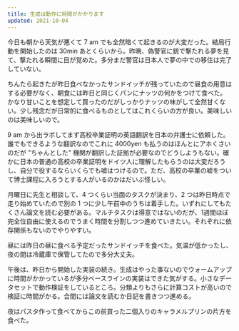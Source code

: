 ```yaml
---
title: 生成は動作に時間がかかります
updated: 2021-10-04
---
```


今日も朝から天気が悪くて 7 am でも全然暗くて起きるのが大変だった。結局行動を開始したのは 30min あとくらいから。昨晩、偽警官に銃で撃たれる夢を見て、撃たれる瞬間に目が覚めた。多分まだ警官は日本人で夢の中での移住は完了していない。

ちんたら起きたが昨日食べなかったサンドイッチが残っていたので昼食の用意はする必要がなく、朝食には昨日と同じくパンにナッツの何かをつけて食べた。かなり甘いことを想定して買ったのだがしっかりナッツの味がして全然甘くない。少し残念だが日常的に食べるものとしてはこれくらいの方が良い。美味しいのは美味しいので。

9 am から出ラボしてまず高校卒業証明の英語翻訳を日本の弁護士に依頼した。誰でもできるような翻訳なのでこれに 4000yen も払うのはほんとにアホくさいのだが "ちゃんとした" 機関が翻訳した証拠が必要なのでどうしようもない。確かに日本の普通の高校の卒業証明をドイツ人に理解したもらうのは大変だろうし、自分で役するならいくらでも嘘はつけるので。ただ、高校の卒業の嘘をついて博士課程に入ろうとする人がいるのかはだいぶ怪しい。

月曜日に先生と相談して、4 つくらい当面のタスクが決まり、2 つは昨日時点で走り始めていたので別の 1 つに少し午前中のうちは着手した。いずれにしてもたくさん論文を読む必要がある。マルチタスクは得意ではないのだが、1週間ほぼ完全位自由に使えるのでうまく時間を分割しつつ進めていきたい。それぞれに依存関係もないのでやりやすい。

昼には昨日の昼に食べる予定だったサンドイッチを食べた。気温が低かったし、夜の間は冷蔵庫で保管してたので多分大丈夫。

午後は、昨日から開始した実装の続き。生成はやった事ないのでウォームアップに時間がかかっているが多分ベースラインの実装はできた気がする。小さなデータセットで動作検証をしているところ。分類よりもさらに計算コストが高いので検証に時間がかる。合間には論文を読むか日記を書きつつ進める。

夜はパスタ作って食べてからこの前買った二個入りのキャラメルプリンの片方を食べた。
